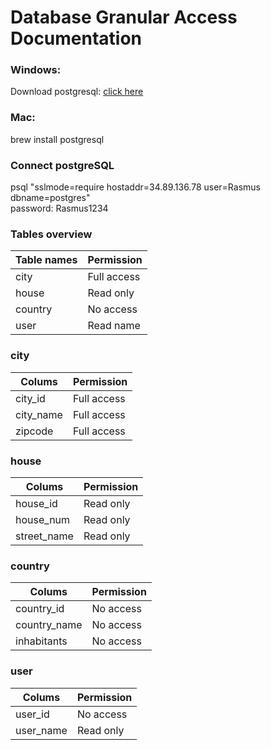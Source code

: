# Database Granular Access Documentation

### Windows:
Download postgresql: [click here](https://www.postgresql.org/download/)

### Mac:
brew install postgresql

### Connect postgreSQL
psql "sslmode=require hostaddr=34.89.136.78 user=Rasmus dbname=postgres"<br/>
password: Rasmus1234

### Tables overview
| Table names      | Permission              | 
|-----------------|-------------------------|
| city            | Full access             |
| house           | Read only               |
| country         | No access               |
| user            | Read name               |

### city
| Colums          | Permission              | 
|-----------------|-------------------------|
| city_id         | Full access             |
| city_name       | Full access             |
| zipcode         | Full access             |

### house
| Colums          | Permission              | 
|-----------------|-------------------------|
| house_id        | Read only               |
| house_num       | Read only               |
| street_name     | Read only               |

### country
| Colums          | Permission              | 
|-----------------|-------------------------|
| country_id      | No access               |
| country_name    | No access               |
| inhabitants     | No access               |

### user
| Colums          | Permission              | 
|-----------------|-------------------------|
| user_id         | No access               |
| user_name       | Read only               |
